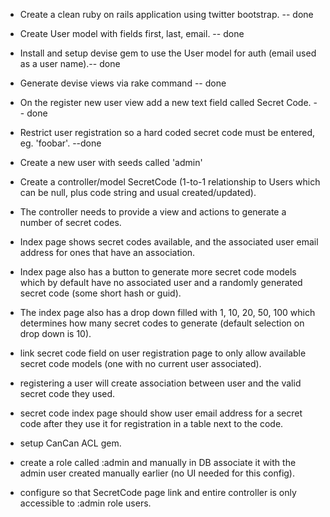 
* Create a clean ruby on rails application using twitter bootstrap.  -- done

* Create User model with fields first, last, email. -- done

* Install and setup devise gem to use the User model for auth (email used as a user name).-- done

* Generate devise views via rake command -- done

* On the register new user view add a new text field called Secret Code. -- done

* Restrict user registration so a hard coded secret code must be entered, eg. 'foobar'. --done

* Create a new user with seeds called 'admin'

* Create a controller/model SecretCode (1-to-1 relationship to Users which can be null, plus code string and usual created/updated).

* The controller needs to provide a view and actions to generate a number of secret codes.

* Index page shows secret codes available, and the associated user email address for ones that have an association.

* Index page also has a button to generate more secret code models which by default have no associated user and a randomly generated secret code (some short hash or guid).

* The index page also has a drop down filled with 1, 10, 20, 50, 100 which determines how many secret codes to generate (default selection on drop down is 10).

* link secret code field on user registration page to only allow available secret code models (one with no current user associated).

* registering a user will create association between user and the valid secret code they used.

* secret code index page should show user email address for a secret code after they use it for registration in a table next to the code.

* setup CanCan ACL gem.

* create a role called :admin and manually in DB associate it with the admin user created manually earlier (no UI needed for this config).

* configure so that SecretCode page link and entire controller is only accessible to :admin role users.

